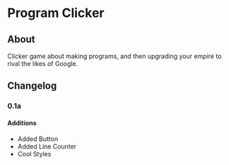 # Program Clicker

## About
Clicker game about making programs, and then upgrading your empire to rival the likes of Google.

## Changelog

### 0.1a

#### Additions
- Added Button
- Added Line Counter
- Cool Styles